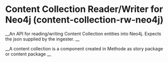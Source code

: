 # Content Collection Reader/Writer for Neo4j (content-collection-rw-neo4j)

__An API for reading/writing Content Collection entities into Neo4j. Expects the json supplied by the ingester. __

__A content collection is a component created in Methode as story package or content package __ 